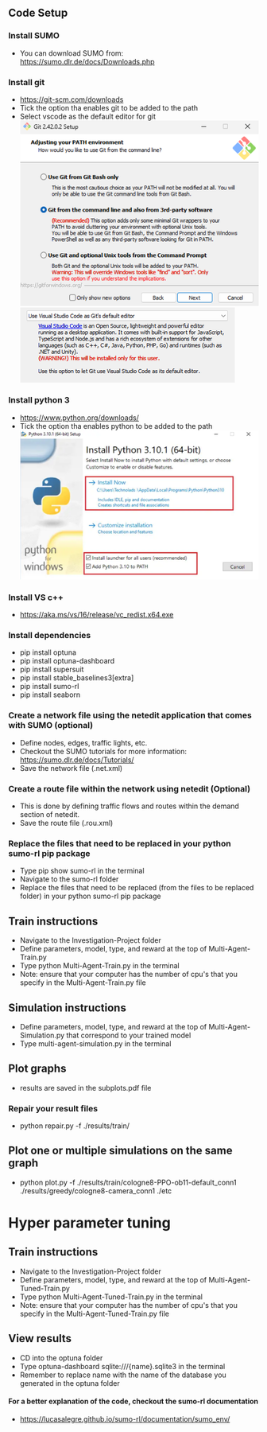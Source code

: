 ## Code Setup
### Install SUMO
- You can download SUMO from: https://sumo.dlr.de/docs/Downloads.php

### Install git
- https://git-scm.com/downloads
- Tick the option tha enables git to be added to the path
- Select vscode as the default editor for git
![Alt text](./images/image-1.png)
![Alt text](./images/image.png)
### Install python 3
- https://www.python.org/downloads/
- Tick the option tha enables python to be added to the path
![Alt text](./images/image-2.png)
### Install VS c++
- https://aka.ms/vs/16/release/vc_redist.x64.exe

### Install dependencies
- pip install optuna
- pip install optuna-dashboard
- pip install supersuit
- pip install stable_baselines3[extra]
- pip install sumo-rl
- pip install seaborn

### Create a network file using the netedit application that comes with SUMO (optional)
- Define nodes, edges, traffic lights, etc. 
- Checkout the SUMO tutorials for more information: https://sumo.dlr.de/docs/Tutorials/ 
- Save the network file (.net.xml) 

### Create a route file within the network using netedit (Optional)
- This is done by defining traffic flows and routes within the demand section of netedit.
- Save the route file (.rou.xml)

### Replace the files that need to be replaced in your python sumo-rl pip package
- Type pip show sumo-rl in the terminal 
- Navigate to the sumo-rl folder
- Replace the files that need to be replaced (from the files to be replaced folder) in your python sumo-rl pip package
## Train instructions
- Navigate to the Investigation-Project folder
- Define parameters, model, type, and reward at the top of Multi-Agent-Train.py
- Type python Multi-Agent-Train.py in the terminal
- Note: ensure that your computer has the number of cpu's that you specify in the Multi-Agent-Train.py file

## Simulation instructions
- Define parameters, model, type, and reward at the top of Multi-Agent-Simulation.py that correspond to your trained model
- Type multi-agent-simulation.py in the terminal

## Plot graphs
- results are saved in the subplots.pdf file

### Repair your result files
- python repair.py -f ./results/train/

## Plot one or multiple simulations on the same graph
- python plot.py -f ./results/train/cologne8-PPO-ob11-default_conn1 ./results/greedy/cologne8-camera_conn1 ./etc

# Hyper parameter tuning
## Train instructions
- Navigate to the Investigation-Project folder
- Define parameters, model, type, and reward at the top of Multi-Agent-Tuned-Train.py
- Type python Multi-Agent-Tuned-Train.py in the terminal
- Note: ensure that your computer has the number of cpu's that you specify in the Multi-Agent-Tuned-Train.py file

## View results
- CD into the optuna folder
- Type optuna-dashboard sqlite:///{name}.sqlite3 in the terminal
- Remember to replace name with the name of the database you generated in the optuna folder

#### For a better explanation of the code, checkout the sumo-rl documentation
- https://lucasalegre.github.io/sumo-rl/documentation/sumo_env/
